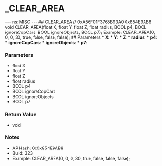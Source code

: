 # _CLEAR_AREA

--- ns: MISC --- ## CLEAR_AREA  // 0xA56F01F3765B93A0 0x854E9AB8 void CLEAR_AREA(float X, float Y, float Z, float radius, BOOL p4, BOOL ignoreCopCars, BOOL ignoreObjects, BOOL p7);  Example: CLEAR_AREA(0, 0, 0, 30, true, false, false, false);  ## Parameters * **X**: * **Y**: * **Z**: * **radius**: * **p4**: * **ignoreCopCars**: * **ignoreObjects**: * **p7**:

### Parameters
* float X
* float Y
* float Z
* float radius
* BOOL p4
* BOOL ignoreCopCars
* BOOL ignoreObjects
* BOOL p7

### Return Value
* void

### Notes
* AP Hash: 0x0x854E9AB8
* Build: 323
* Example: CLEAR_AREA(0, 0, 0, 30, true, false, false, false);

